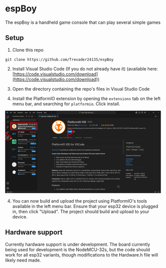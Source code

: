 # espBoy

The espBoy is a handheld game console that can play several simple games

## Setup

1. Clone this repo
```
git clone https://github.com/Trevader24135/espBoy
```

2. Install Visual Studio Code (If you do not already have it) (available here: [https://code.visualstudio.com/download](https://code.visualstudio.com/download))

2. Open the directory containing the repo's files in Visual Studio Code

3. Install the PlatformIO extension by opening the `extensions` tab on the left menu bar, and searching for `platformio`. Click install.

![PlatformIO Extention installation](docs/images/platformio_installation.png)

4. You can now build and upload the project using PlatformIO's tools available in the left menu bar. Ensure that your esp32 device is plugged in, then click "Upload". The project should build and upload to your device.

## Hardware support

Currently hardware support is under development. The board currently being used for development is the NodeMCU-32s, but the code should work for all esp32 variants, though modifications to the Hardware.h file will likely need made.